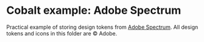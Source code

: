 # Cobalt example: Adobe Spectrum

Practical example of storing design tokens from [Adobe Spectrum][spectrum]. All design tokens and icons in this folder are © Adobe.

[spectrum]: https://spectrum.adobe.com/
